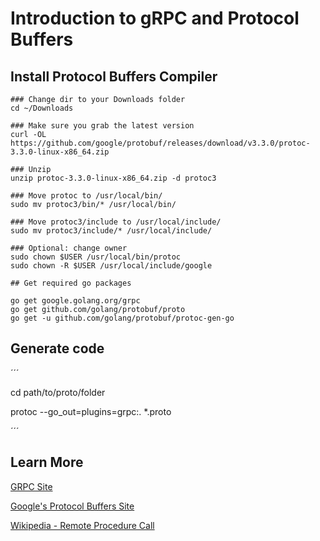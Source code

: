 # Introduction to gRPC and Protocol Buffers

## Install Protocol Buffers Compiler

```
### Change dir to your Downloads folder
cd ~/Downloads

### Make sure you grab the latest version
curl -OL https://github.com/google/protobuf/releases/download/v3.3.0/protoc-3.3.0-linux-x86_64.zip

### Unzip
unzip protoc-3.3.0-linux-x86_64.zip -d protoc3

### Move protoc to /usr/local/bin/
sudo mv protoc3/bin/* /usr/local/bin/

### Move protoc3/include to /usr/local/include/
sudo mv protoc3/include/* /usr/local/include/

### Optional: change owner
sudo chown $USER /usr/local/bin/protoc
sudo chown -R $USER /usr/local/include/google

## Get required go packages

go get google.golang.org/grpc
go get github.com/golang/protobuf/proto
go get -u github.com/golang/protobuf/protoc-gen-go

```


## Generate code

´´´

cd path/to/proto/folder

protoc --go_out=plugins=grpc:. *.proto

´´´


## Learn More

[GRPC Site](https://grpc.io/)

[Google's Protocol Buffers Site](https://developers.google.com/protocol-buffers/)

[Wikipedia - Remote Procedure Call](https://en.wikipedia.org/wiki/Remote_procedure_call)
